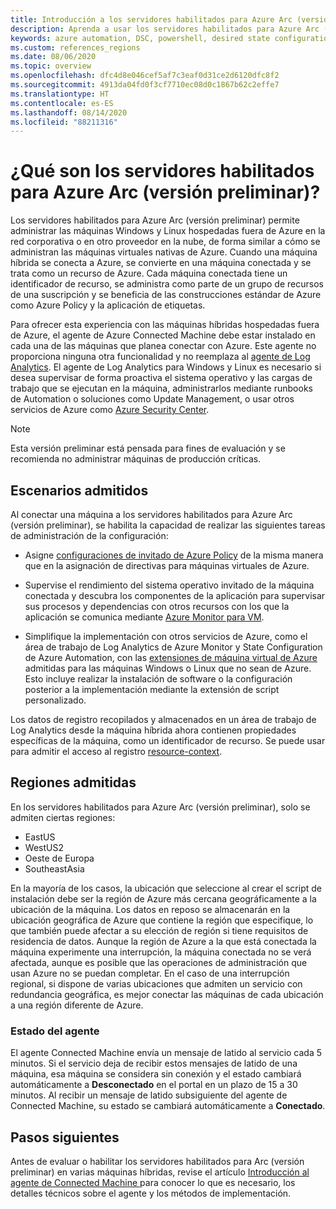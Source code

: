 ```yaml
---
title: Introducción a los servidores habilitados para Azure Arc (versión preliminar)
description: Aprenda a usar los servidores habilitados para Azure Arc (versión preliminar) para administrar las máquinas hospedadas fuera de Azure como si se tratase de un recurso de Azure.
keywords: azure automation, DSC, powershell, desired state configuration, update management, change tracking, inventory, runbooks, python, graphical, hybrid
ms.custom: references_regions
ms.date: 08/06/2020
ms.topic: overview
ms.openlocfilehash: dfc4d8e046cef5af7c3eaf0d31ce2d6120dfc8f2
ms.sourcegitcommit: 4913da04fd0f3cf7710ec08d0c1867b62c2effe7
ms.translationtype: HT
ms.contentlocale: es-ES
ms.lasthandoff: 08/14/2020
ms.locfileid: "88211316"
---
```

# <a name="what-is-azure-arc-enabled-servers-preview"></a>¿Qué son los servidores habilitados para Azure Arc (versión preliminar)?

Los servidores habilitados para Azure Arc (versión preliminar) permite administrar las máquinas Windows y Linux hospedadas fuera de Azure en la red corporativa o en otro proveedor en la nube, de forma similar a cómo se administran las máquinas virtuales nativas de Azure. Cuando una máquina híbrida se conecta a Azure, se convierte en una máquina conectada y se trata como un recurso de Azure. Cada máquina conectada tiene un identificador de recurso, se administra como parte de un grupo de recursos de una suscripción y se beneficia de las construcciones estándar de Azure como Azure Policy y la aplicación de etiquetas.

Para ofrecer esta experiencia con las máquinas híbridas hospedadas fuera de Azure, el agente de Azure Connected Machine debe estar instalado en cada una de las máquinas que planea conectar con Azure. Este agente no proporciona ninguna otra funcionalidad y no reemplaza al [agente de Log Analytics](../../azure-monitor/platform/log-analytics-agent.md). El agente de Log Analytics para Windows y Linux es necesario si desea supervisar de forma proactiva el sistema operativo y las cargas de trabajo que se ejecutan en la máquina, administrarlos mediante runbooks de Automation o soluciones como Update Management, o usar otros servicios de Azure como [Azure Security Center](../../security-center/security-center-intro.md).

>[!NOTE]
>Esta versión preliminar está pensada para fines de evaluación y se recomienda no administrar máquinas de producción críticas.
>

## <a name="supported-scenarios"></a>Escenarios admitidos

Al conectar una máquina a los servidores habilitados para Azure Arc (versión preliminar), se habilita la capacidad de realizar las siguientes tareas de administración de la configuración:

- Asigne [configuraciones de invitado de Azure Policy](../../governance/policy/concepts/guest-configuration.md) de la misma manera que en la asignación de directivas para máquinas virtuales de Azure.

- Supervise el rendimiento del sistema operativo invitado de la máquina conectada y descubra los componentes de la aplicación para supervisar sus procesos y dependencias con otros recursos con los que la aplicación se comunica mediante [Azure Monitor para VM](../../azure-monitor/insights/vminsights-overview.md).

- Simplifique la implementación con otros servicios de Azure, como el área de trabajo de Log Analytics de Azure Monitor y State Configuration de Azure Automation, con las [extensiones de máquina virtual de Azure](manage-vm-extensions.md) admitidas para las máquinas Windows o Linux que no sean de Azure. Esto incluye realizar la instalación de software o la configuración posterior a la implementación mediante la extensión de script personalizado.

Los datos de registro recopilados y almacenados en un área de trabajo de Log Analytics desde la máquina híbrida ahora contienen propiedades específicas de la máquina, como un identificador de recurso. Se puede usar para admitir el acceso al registro [resource-context](../../azure-monitor/platform/design-logs-deployment.md#access-mode).

## <a name="supported-regions"></a>Regiones admitidas

En los servidores habilitados para Azure Arc (versión preliminar), solo se admiten ciertas regiones:

- EastUS
- WestUS2
- Oeste de Europa
- SoutheastAsia

En la mayoría de los casos, la ubicación que seleccione al crear el script de instalación debe ser la región de Azure más cercana geográficamente a la ubicación de la máquina. Los datos en reposo se almacenarán en la ubicación geográfica de Azure que contiene la región que especifique, lo que también puede afectar a su elección de región si tiene requisitos de residencia de datos. Aunque la región de Azure a la que está conectada la máquina experimente una interrupción, la máquina conectada no se verá afectada, aunque es posible que las operaciones de administración que usan Azure no se puedan completar. En el caso de una interrupción regional, si dispone de varias ubicaciones que admiten un servicio con redundancia geográfica, es mejor conectar las máquinas de cada ubicación a una región diferente de Azure.

### <a name="agent-status"></a>Estado del agente

El agente Connected Machine envía un mensaje de latido al servicio cada 5 minutos. Si el servicio deja de recibir estos mensajes de latido de una máquina, esa máquina se considera sin conexión y el estado cambiará automáticamente a **Desconectado** en el portal en un plazo de 15 a 30 minutos. Al recibir un mensaje de latido subsiguiente del agente de Connected Machine, su estado se cambiará automáticamente a **Conectado**.

## <a name="next-steps"></a>Pasos siguientes

Antes de evaluar o habilitar los servidores habilitados para Arc (versión preliminar) en varias máquinas híbridas, revise el artículo [Introducción al agente de Connected Machine ](agent-overview.md) para conocer lo que es necesario, los detalles técnicos sobre el agente y los métodos de implementación.

